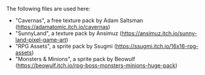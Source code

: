 The following files are used here:

 - "Cavernas", a free texture pack by Adam Saltsman (https://adamatomic.itch.io/cavernas)
 - "SunnyLand", a texture pack by Ansimuz (https://ansimuz.itch.io/sunny-land-pixel-game-art)
 - "RPG Assets", a sprite pack by Ssugmi (https://ssugmi.itch.io/16x16-rpg-assets)
 - "Monsters & Minions", a sprite pack by Beowulf (https://beowulf.itch.io/rpg-boss-monsters-minions-huge-pack)
